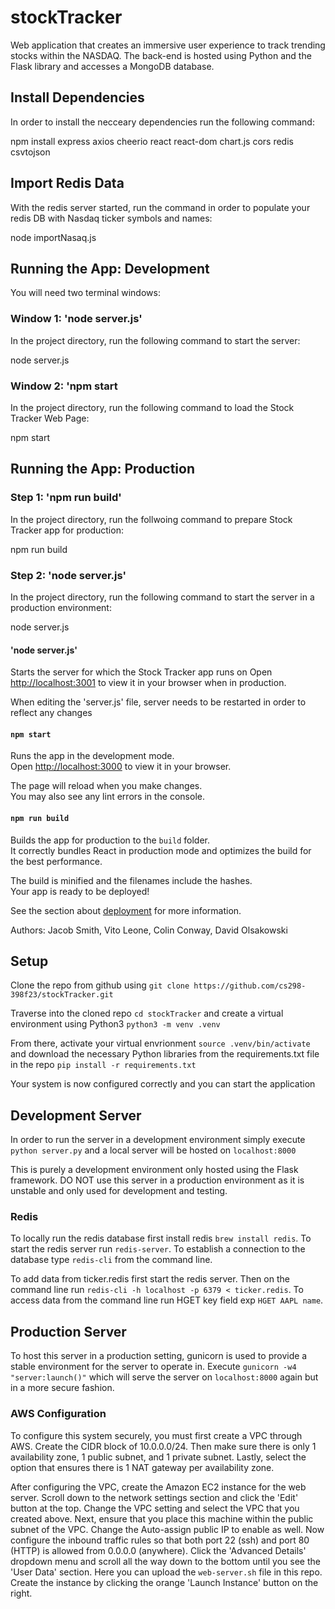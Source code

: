 # stockTracker
Web application that creates an immersive user experience to track trending stocks within the NASDAQ. The back-end is hosted using Python and the Flask library and accesses a MongoDB database.

## Install Dependencies

In order to install the necceary dependencies run the following command:

npm install express axios cheerio react react-dom chart.js cors redis csvtojson

## Import Redis Data

With the redis server started, run the command in order to populate your 
redis DB with Nasdaq ticker symbols and names:

node importNasaq.js


## Running the App: Development

You will need two terminal windows:

### Window 1: 'node server.js'
In the project directory, run the following command to start the server:

node server.js

### Window 2: 'npm start
In the project directory, run the following command to load the Stock Tracker Web Page:

npm start

## Running the App: Production

### Step 1: 'npm run build'
In the project directory, run the follwoing command to prepare Stock Tracker app for production:

npm run build

### Step 2: 'node server.js'
In the project directory, run the following command to start the server in a production environment:

node server.js


#### 'node server.js'

Starts the server for which the Stock Tracker app runs on
Open [http://localhost:3001](http://localhost:3001) to view it in your browser when in production.

When editing the 'server.js' file, server needs to be restarted in order to reflect any changes

#### `npm start`

Runs the app in the development mode.\
Open [http://localhost:3000](http://localhost:3000) to view it in your browser.

The page will reload when you make changes.\
You may also see any lint errors in the console.

#### `npm run build`

Builds the app for production to the `build` folder.\
It correctly bundles React in production mode and optimizes the build for the best performance.

The build is minified and the filenames include the hashes.\
Your app is ready to be deployed!

See the section about [deployment](https://facebook.github.io/create-react-app/docs/deployment) for more information.




Authors:
Jacob Smith, Vito Leone, Colin Conway, David Olsakowski

## Setup
Clone the repo from github using `git clone https://github.com/cs298-398f23/stockTracker.git`

Traverse into the cloned repo `cd stockTracker` and create a virtual environment using Python3 `python3 -m venv .venv`

From there, activate your virtual envrionment `source .venv/bin/activate` and download the necessary Python libraries from the requirements.txt file in the repo `pip install -r requirements.txt`

Your system is now configured correctly and you can start the application

## Development Server
In order to run the server in a development environment simply execute `python server.py` and a local server will be hosted on `localhost:8000`

This is purely a development environment only hosted using the Flask framework. DO NOT use this server in a production environment as it is unstable and only used for development and testing.

### Redis
To locally run the redis database first install redis `brew install redis`. To start the redis server run `redis-server`. To establish a connection to the database type `redis-cli` from the command line. 

To add data from ticker.redis first start the redis server. Then on the command line run `redis-cli -h localhost -p 6379 < ticker.redis`. To access data from the command line run HGET key field exp `HGET AAPL name`.

## Production Server
To host this server in a production setting, gunicorn is used to provide a stable environment for the server to operate in. Execute `gunicorn -w4 "server:launch()"` which will serve the server on `localhost:8000` again but in a more secure fashion.

### AWS Configuration
To configure this system securely, you must first create a VPC through AWS. Create the CIDR block of 10.0.0.0/24. Then make sure there is only 1 availability zone, 1 public subnet, and 1 private subnet. Lastly, select the option that ensures there is 1 NAT gateway per availability zone.

After configuring the VPC, create the Amazon EC2 instance for the web server. Scroll down to the network settings section and click the 'Edit' button at the top. Change the VPC setting and select the VPC that you created above. Next, ensure that you place this machine within the public subnet of the VPC. Change the Auto-assign public IP to enable as well. Now configure the inbound traffic rules so that both port 22 (ssh) and port 80 (HTTP) is allowed from 0.0.0.0 (anywhere). Click the 'Advanced Details' dropdown menu and scroll all the way down to the bottom until you see the 'User Data' section. Here you can upload the `web-server.sh` file in this repo. Create the instance by clicking the orange 'Launch Instance' button on the right. 
